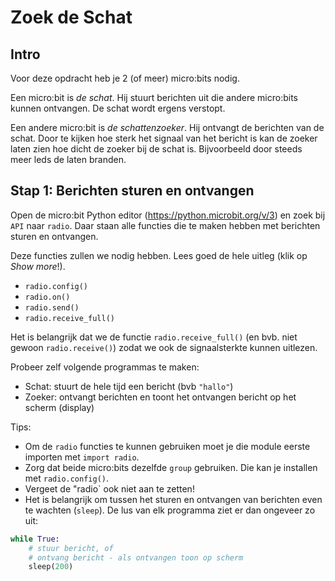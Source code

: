 # Zoek de Schat

## Intro

Voor deze opdracht heb je 2 (of meer) micro:bits nodig.

Een micro:bit is *de schat*. Hij stuurt berichten uit die andere micro:bits kunnen ontvangen. De schat wordt ergens verstopt.

Een andere micro:bit is *de schattenzoeker*. Hij ontvangt de berichten van de schat. Door te kijken hoe sterk het signaal van het bericht is kan de zoeker laten zien hoe dicht de zoeker bij de schat is. Bijvoorbeeld door steeds meer leds de laten branden.

## Stap 1: Berichten sturen en ontvangen

Open de micro:bit Python editor (https://python.microbit.org/v/3) en zoek bij `API` naar `radio`. Daar staan alle functies die te maken hebben met berichten sturen en ontvangen.

Deze functies zullen we nodig hebben. Lees goed de hele uitleg (klik op *Show more*!).
- `radio.config()`
- `radio.on()`
- `radio.send()`
- `radio.receive_full()`

Het is belangrijk dat we de functie `radio.receive_full()` (en bvb. niet gewoon `radio.receive()`) zodat we ook de signaalsterkte kunnen uitlezen.

Probeer zelf volgende programmas te maken:
- Schat: stuurt de hele tijd een bericht (bvb `"hallo"`)
- Zoeker: ontvangt berichten en toont het ontvangen bericht op het scherm (display)

Tips:
- Om de `radio` functies te kunnen gebruiken moet je die module eerste importen met `import radio`.
- Zorg dat beide micro:bits dezelfde `group` gebruiken. Die kan je installen met `radio.config()`.
- Vergeet de "radio` ook niet aan te zetten!
- Het is belangrijk om tussen het sturen en ontvangen van berichten even te wachten (`sleep`). De lus van elk programma ziet er dan ongeveer zo uit:

```python
while True:
    # stuur bericht, of
    # ontvang bericht - als ontvangen toon op scherm
    sleep(200)
```
